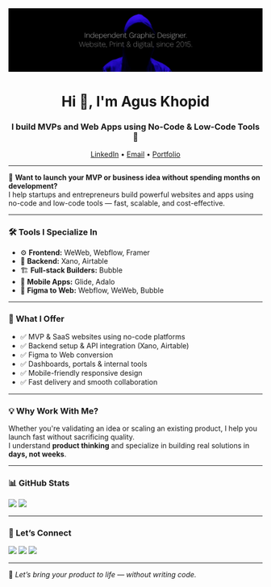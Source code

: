 <img src="https://github.com/AgusKhopid/AgusKhopid/blob/main/1739848410755.jpeg" alt="aguskhopid - No-Code Developer" />

<h1 align="center">Hi 👋, I'm Agus Khopid</h1>
<h3 align="center">I build MVPs and Web Apps using No-Code & Low-Code Tools 🚀</h3>

<p align="center">
  <a href="https://www.linkedin.com/in/aguskhopid/">LinkedIn</a> •
  <a href="mailto:aguskhopid2@gmail.com">Email</a> •
  <a href="https://www.upwork.com/freelancers/~017e02fce5abb1ac0a">Portfolio</a>
</p>

---

🚀 **Want to launch your MVP or business idea without spending months on development?**  
I help startups and entrepreneurs build powerful websites and apps using no-code and low-code tools — fast, scalable, and cost-effective.

---

### 🛠️ Tools I Specialize In

- ⚙️ **Frontend:** WeWeb, Webflow, Framer  
- 🧩 **Backend:** Xano, Airtable  
- 🏗️ **Full-stack Builders:** Bubble  
- 📱 **Mobile Apps:** Glide, Adalo  
- 🎨 **Figma to Web:** Webflow, WeWeb, Bubble

---

### 💼 What I Offer

- ✅ MVP & SaaS websites using no-code platforms  
- ✅ Backend setup & API integration (Xano, Airtable)  
- ✅ Figma to Web conversion  
- ✅ Dashboards, portals & internal tools  
- ✅ Mobile-friendly responsive design  
- ✅ Fast delivery and smooth collaboration

---

### 💡 Why Work With Me?

Whether you're validating an idea or scaling an existing product, I help you launch fast without sacrificing quality.  
I understand **product thinking** and specialize in building real solutions in **days, not weeks**.

---

### 📊 GitHub Stats
<p align="left">
  <img src="https://github-readme-stats.vercel.app/api?username=aguskhopid&show_icons=true&theme=radical" />
  <img src="https://github-readme-stats.vercel.app/api/top-langs/?username=aguskhopid&layout=compact&theme=radical" />
</p>

---

### 🤝 Let’s Connect
<p>
  <a href="https://linkedin.com/in/your-linkedin"><img src="https://img.shields.io/badge/LinkedIn-blue?logo=linkedin" /></a>
  <a href="mailto:your@email.com"><img src="https://img.shields.io/badge/Email-red?logo=gmail" /></a>
  <a href="https://your-portfolio.com"><img src="https://img.shields.io/badge/Portfolio-black?logo=aboutdotme" /></a>
</p>

---

🎯 *Let’s bring your product to life — without writing code.*
